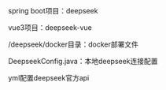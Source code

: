 spring boot项目：deepseek

vue3项目：deepseek-vue

/deepseek/docker目录：docker部署文件

DeepseekConfig.java：本地deepseek连接配置

yml配置deepseek官方api
